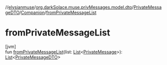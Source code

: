 //[elysianmuse](../../../../index.md)/[org.darkSolace.muse.privMessages.model.dto](../../index.md)/[PrivateMessageDTO](../index.md)/[Companion](index.md)/[fromPrivateMessageList](from-private-message-list.md)

# fromPrivateMessageList

[jvm]\
fun [fromPrivateMessageList](from-private-message-list.md)(list: [List](https://kotlinlang.org/api/latest/jvm/stdlib/kotlin.collections/-list/index.html)&lt;[PrivateMessage](../../../org.darkSolace.muse.privMessages.model/-private-message/index.md)&gt;): [List](https://kotlinlang.org/api/latest/jvm/stdlib/kotlin.collections/-list/index.html)&lt;[PrivateMessageDTO](../index.md)&gt;
